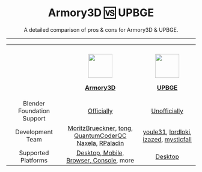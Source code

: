 <div align="center">
  <h1>Armory3D 🆚 UPBGE</h1>
  <p>A detailed comparison of pros &amp; cons for Armory3D &amp; UPBGE.</p>
</div>
<hr />
<table align="center">
  <tr>
    <th></th>
    <th>
      <br />
      <img src="https://avatars.githubusercontent.com/u/20436620?s=200&v=4" width=64 />
      <p><a href="https://www.armory3d.org">Armory3D</a></p>
    </th>
    <th>
      <br />
      <img src="https://avatars.githubusercontent.com/u/16006310?s=200&v=4" width=64 />
      <p><a href="https://www.upbge.org">UPBGE</a></p>
    </th>
  </tr>
  <tr align="center">
    <td>Blender Foundation Support</td>
    <td><a href="https://www.youtube.com/watch?v=EaMT6Nyu79w">Officially</a></td>
    <td><a href="https://www.youtube.com/watch?v=hS7iV3NfddI&start=512">Unofficially</a></td>
  </tr>
    <tr align="center">
    <td>Development Team</td>
    <td><a href="https://www.github.com/MoritzBrueckner">MoritzBrueckner</a>, <a href="https://www.github.com/tong">tong</a>, <a href="https://www.github.com/QuantumCoderQC">QuantumCoderQC<br /><a href="https://www.github.com/Naxela">Naxela</a>, <a href="https://www.github.com/rpaladin">RPaladin</a></td>
      <td><a href="https://www.github.com/youle31">youle31</a>, <a href="https://www.github.com/lordloki">lordloki</a>, <a href="https://www.github.com/izazed">izazed</a>, <a href="https://www.github.com/mysticfall">mysticfall</a></td>
  </tr>
  <tr align="center">
    <td>Supported Platforms</td>
    <td><a href="https://github.com/armory3d/armory/wiki">Desktop, Mobile, Browser, Console</a>, more</td>
    <td><a href="https://upbge.org/#/features">Desktop</a></td>
  </tr>
</table>
